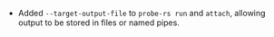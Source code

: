 - Added `--target-output-file` to `probe-rs run` and `attach`, allowing output to be stored in files or named pipes.
